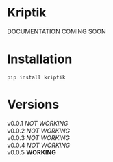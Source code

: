 # Kriptik
DOCUMENTATION COMING SOON

# Installation
```
pip install kriptik
```

# Versions
v0.0.1 _NOT WORKING_\
v0.0.2 _NOT WORKING_\
v0.0.3 _NOT WORKING_\
v0.0.4 _NOT WORKING_\
v0.0.5 **WORKING**

